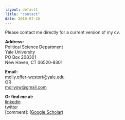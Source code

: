 ```yaml
---
layout: default
Title: "contact"
date: 2016-07-26
---
```

Please contact me directly for a current version of my cv. 

**Address:**  
Political Science Department  
Yale University  
PO Box 208301  
New Haven, CT 06520-8301

**Email:**  
molly.offer-westort@yale.edu  
OR  
mollyow@gmail.com

**Or find me at:**  
[linkedin](https://www.linkedin.com/in/molly-offer-westort-1a61b02b)  
[twitter](https://twitter.com/mofferw)  
[comment]: ([Google Scholar](https://scholar.google.com/citations?user=LXRPhHoAAAAJ&hl=en&oi=ao))
